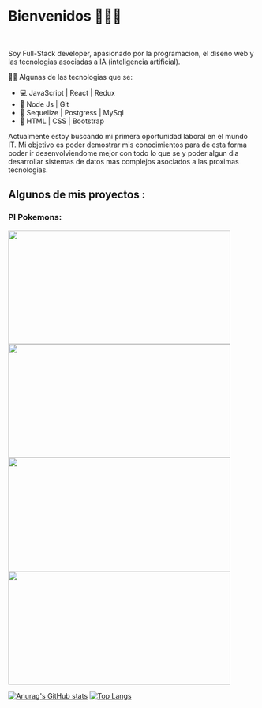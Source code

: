 <h1>Bienvenidos 👋👋👋</h1>
<br>

Soy Full-Stack developer, apasionado por la programacion, el diseño web y las tecnologias asociadas a IA (inteligencia artificial).

👨‍💻  Algunas de las tecnologias que se:

<ul>
  <li>💻 JavaScript | React | Redux </li>
  <li>🔧 Node Js | Git </li>
  <li>🧮 Sequelize | Postgress | MySql</li>
  <li>🎨 HTML | CSS | Bootstrap</li> 
</ul>

Actualmente estoy buscando mi primera oportunidad laboral en el mundo IT. Mi objetivo es poder demostrar mis conocimientos para de esta forma poder ir desenvolviendome mejor con todo lo que se y poder algun dia desarrollar sistemas de datos mas complejos asociados a las proximas tecnologias.

<h2>Algunos de mis proyectos : </h2>


<h3>PI Pokemons:</h3>

<div>
  <img src='https://user-images.githubusercontent.com/86069194/153212279-7ca228d5-914f-4b9d-a6b2-e9df14f2299c.jpg' width='450px' height='230px' align='center'/>
  <img src='https://user-images.githubusercontent.com/86069194/153213805-31da4318-a155-48e9-8ff7-aef1a692c708.jpg' width='450px' height='230px' align='center'/>
</div>
<div>
  <img src='https://user-images.githubusercontent.com/86069194/153215656-c8453e99-1b61-451b-83a0-0d00cc86a8e9.jpg' width='450px' height='230px'/>
  <img src='https://user-images.githubusercontent.com/86069194/153215664-2c9391fe-0295-40d9-9135-cb51ad02e401.jpg' width='450px' height='230px'/>
</div>





[![Anurag's GitHub stats](https://github-readme-stats.vercel.app/api?username=Miketr32&count_private=true&show_icons=true&theme=algolia&border_radius=20px)](https://github.com/anuraghazra/github-readme-stats) [![Top Langs](https://github-readme-stats.vercel.app/api/top-langs/?username=Miketr32&langs_count=8&theme=algolia&border_radius=20px)](https://github.com/anuraghazra/github-readme-stats)


